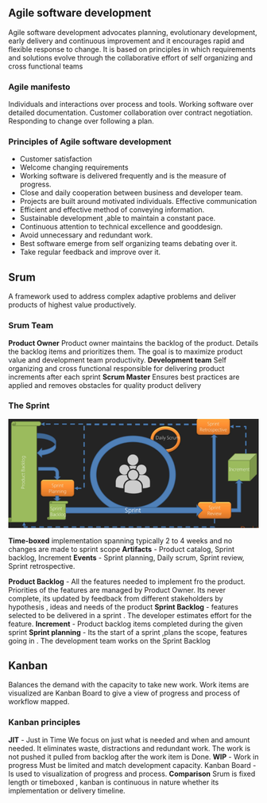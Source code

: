 ## Agile software development

Agile software development advocates planning, evolutionary development, early delivery and continuous improvement and it encourages rapid and flexible response to change.
	It is based on principles in which requirements and solutions evolve through the collaborative effort of self organizing and cross functional teams

### Agile manifesto
Individuals and interactions over process and tools.
Working software over detailed documentation.
Customer collaboration over contract negotiation.
Responding to change over following a plan.

### Principles of Agile software development

 - Customer satisfaction 
 - Welcome changing requirements 
 - Working software is delivered frequently and is the measure of progress. 
 - Close and daily cooperation between business and developer team. 
 - Projects are built around motivated individuals. Effective communication
- Efficient and effective method of conveying information.
- Sustainable development ,able to maintain a constant pace.
- Continuous attention to technical excellence and gooddesign.
- Avoid unnecessary and redundant work.
- Best software emerge from self organizing teams debating over it.
- Take regular feedback and improve over it.

## Srum

A framework used to address complex adaptive problems and deliver products of highest value productively.

### Srum Team

**Product Owner** 
	Product owner maintains the backlog of the product. Details the backlog items and prioritizes them. The goal is to maximize product  value and development team productivity.
**Development team**
	Self organizing and cross functional responsible for delivering product increments after each sprint
**Scrum Master**
	Ensures best practices are applied and removes obstacles for quality product delivery

### The Sprint
![Scrum Development environment](https://github.com/sandeepamilineni/DeveloperNotes/blob/master/images/scrum.PNG "Scrum")

**Time-boxed** implementation spanning typically 2 to 4 weeks and no changes are made to sprint scope
**Artifacts** - Product catalog, Sprint backlog, Increment
**Events** - Sprint planning, Daily scrum, Sprint review, Sprint retrospective.

**Product Backlog** - All the features needed to implement fro the product. Priorities of the features are managed by Product Owner. Its never complete, its updated by feedback from different stakeholders by hypothesis  , ideas and needs of the product
**Sprint Backlog** - features selected to be delivered in a sprint . The developer estimates effort for the feature.
**Increment** - Product backlog items completed during the given sprint
**Sprint planning** - Its the start of a sprint ,plans the scope, features going in . The development team works on the Sprint Backlog


## Kanban
Balances the demand with the capacity to take new work.
Work items are visualized are Kanban Board to give a view of progress and process of workflow mapped.

### Kanban principles

**JIT** - Just in Time
We focus on just what is needed and when and amount needed. It eliminates waste, distractions and redundant work. The work is not pushed it pulled from backlog after the work item is Done.
**WIP** - Work in progress
Must be limited and match development capacity.
Kanban Board - Is used to visualization of progress and process.
**Comparison**
Srum is fixed length or timeboxed , kanban is continuous in nature whether its implementation or delivery timeline.
